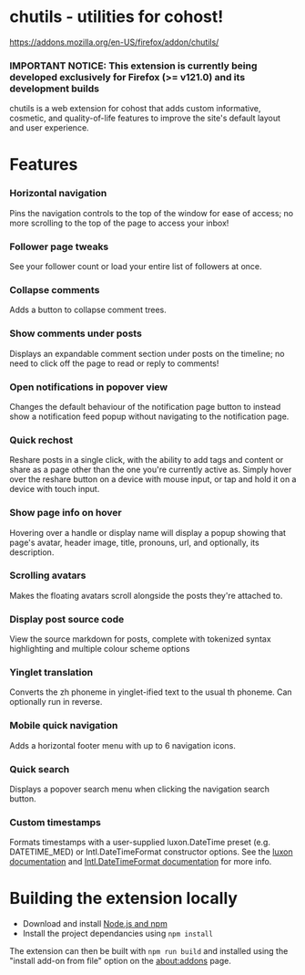 # chutils - utilities for cohost!

https://addons.mozilla.org/en-US/firefox/addon/chutils/

### **IMPORTANT NOTICE**: This extension is currently being developed exclusively for Firefox (>= v121.0) and its development builds
chutils is a web extension for cohost that adds custom informative, cosmetic, and quality-of-life features to improve the site's default layout and user experience.

# Features

### Horizontal navigation
Pins the navigation controls to the top of the window for ease of access; no more scrolling to the top of the page to access your inbox!

### Follower page tweaks
See your follower count or load your entire list of followers at once.

### Collapse comments
Adds a button to collapse comment trees.

### Show comments under posts
Displays an expandable comment section under posts on the timeline; no need to click off the page to read or reply to comments!

### Open notifications in popover view
Changes the default behaviour of the notification page button to instead show a notification feed popup without navigating to the notification page.

### Quick rechost
Reshare posts in a single click, with the ability to add tags and content or share as a page other than the one you're currently active as. Simply hover over the reshare button on a device with mouse input, or tap and hold it on a device with touch input.

### Show page info on hover
Hovering over a handle or display name will display a popup showing that page's avatar, header image, title, pronouns, url, and optionally, its description.

### Scrolling avatars
Makes the floating avatars scroll alongside the posts they're attached to.

### Display post source code
View the source markdown for posts, complete with tokenized syntax highlighting and multiple colour scheme options

### Yinglet translation
Converts the zh phoneme in yinglet-ified text to the usual th phoneme. Can optionally run in reverse.

### Mobile quick navigation
Adds a horizontal footer menu with up to 6 navigation icons.

### Quick search
Displays a popover search menu when clicking the navigation search button.

### Custom timestamps
Formats timestamps with a user-supplied luxon.DateTime preset (e.g. DATETIME_MED) or Intl.DateTimeFormat constructor options. See the [luxon documentation](https://moment.github.io/luxon/api-docs/index.html#datetimetolocalestring) and [Intl.DateTimeFormat documentation](https://developer.mozilla.org/en-US/docs/Web/JavaScript/Reference/Global_Objects/Intl/DateTimeFormat#using_options) for more info.

# Building the extension locally
- Download and install [Node.js and npm](https://docs.npmjs.com/downloading-and-installing-node-js-and-npm)
- Install the project dependancies using ```npm install```

The extension can then be built with ```npm run build``` and installed using the "install add-on from file" option on the [about:addons](about:addons) page.


